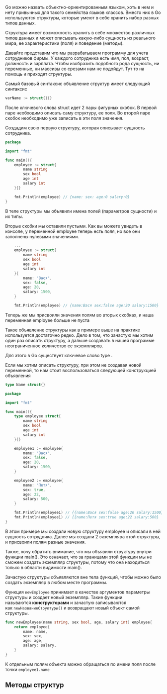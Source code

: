 Go можно назвать объектно-ориентированным языком, хоть в нем и нету привычных для такого семейства языков классов. Вместо них в Go используются структуры, которые умеют в себе хранить набор разных типов данных.

Структура имеет возможность хранить в себе множество различных типов данных и может описывать какую-либо сущность из реального мира, ее характеристики (поля) и поведение (методы).

Давайте представим что мы разрабатываем программу для учета сотрудников фирмы. У каждого сотрудника есть имя, пол, возраст, должность и зарплата. Чтобы изобразить подобного рода сущность, ни переменные, ни массивы со срезами нам не подойдут. Тут то на помощь и приходят структуры.

Самый базовый синтаксис объявление структур имеет следующий синтаксис
```go
varName := struct{}{}
```

После ключевого слова struct идет 2 пары фигурных скобок. В первой паре необходимо описать саму структуру, ее поля. Во второй паре скобок необходимо уже записать в эти поля значения.

Создадим свою первую структуру, которая описывает сущность сотрудника.
```go
package

import "fmt"

func main(){
	employee := struct{
		name string
		sex bool
		age int
		salary int
	}{}

	fmt.Println(employee) // {name: sex: age:0 salary:0}
}
```

В теле структуры мы объявили имена полей (параметров сущности) и их типы.

Вторые скобки мы оставили пустыми. Как вы можете увидеть в консоле, у переменной employee теперь есть поля, но все они заполнены нулевыми значениями.

```go
	...
	employee := struct{
		name string
		sex bool
		age int
		salary int
	}{
		name: "Вася",
		sex: false,
		age: 20,
		salary: 1500,
	}

	fmt.Println(employee) // {name:Вася sex:false age:20 salary:1500}
```

Теперь же мы присвоили значения полям во вторых скобках, и наша переменная employee больше не пуста

Такое объявление структуры как в примере выше на практике используется достаточно редко. Дело в том, что зачастую мы хотим один раз описать структуру, а дальше создавать в нашей программе неограниченное количество ее экземпляров.

Для этого в Go существует ключевое слово type .

Если мы хотим описать структуру, при этом не создавая новой переменной, то нам стоит воспользоваться следующей конструкцией объявления 
```go
type Name struct{}
```

```go
package

import "fmt"

func main(){
	type employee struct{
		name string
		sex bool
		age int
		salary int
	}{}

	employee1 := employee{
		name: "Вася",
		sex: false,
		age: 20,
		salary: 1500,
	}

	employee2 := employee{
		name: "Петя",
		sex: true,
		age: 22,
		salary: 500,
	}

	fmt.Println(employee1) // {{name:Вася sex:false age:20 salary:1500}
	fmt.Println(employee1) // {{name:Петя sex:true age:22 salary:500}
}
```

В этом примере мы создали новую структуру employee и описали в ней сущность сотрудника. Далее мы создали 2 экземпляра этой структуры, и присвоили полям разные значения.

Также, хочу обратить внимание, что мы объявили структуру внутри функции main(). Это означает, что за границами этой функции мы не сможем создать экземпляр структуры, потому что она находиться только в области видимости main().

Зачастую структуры объявляются вне тела функций, чтобы можно было создать экземпляр в любом месте программы.

Функция `newEmployee` принимает в качестве аргументов параметры структуры и создает новый экземпляр. Такие функции называются **конструкторами** и зачастую записываются как `newНазваниеСтруктуры()` и возвращают новый объект самой структуры.
```go
func newEmployee(name string, sex bool, age, salary int) employee{
	return employee{
		name: name,
		sex: sex,
		age: age,
		salary: salary,
	}
}
```

К отдельным полям объекта можно обращаться по имени поля после точки `employee1.name`

## Методы структур